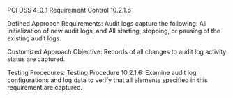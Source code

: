 PCI DSS 4_0_1 Requirement Control 10.2.1.6

Defined Approach Requirements:
Audit logs capture the following: All initialization of new audit logs, and All starting, stopping, or pausing of the existing audit logs.

Customized Approach Objective:
Records of all changes to audit log activity status are captured.

Testing Procedures:
Testing Procedure 10.2.1.6: Examine audit log configurations and log data to verify that all elements specified in this requirement are captured.